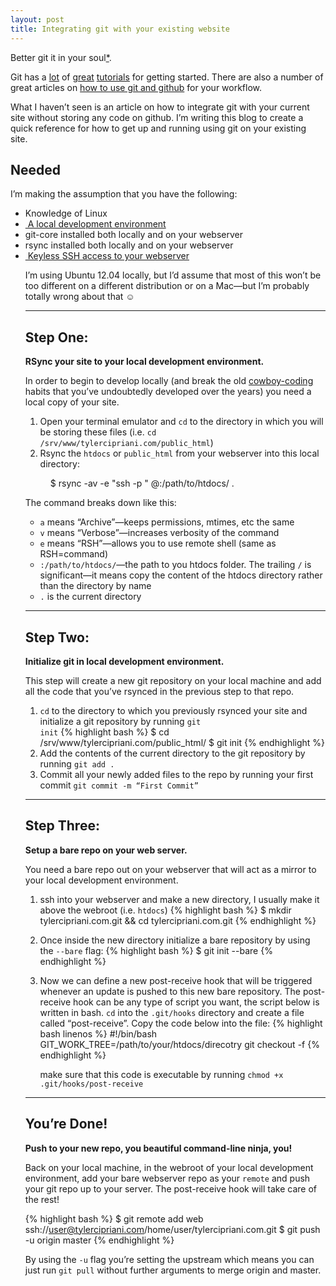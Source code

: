 ```yaml
---
layout: post
title: Integrating git with your existing website
---
```

Better git it in your soul<a href="http://www.youtube.com/watch?v=SPoK1lryfh4" target="_blank">*</a>.

Git has a <a href="https://bitly.com/bundles/matthewmccullough/1" target="_blank">lot</a> 
of <a href="http://try.github.com/levels/1/challenges/1" target="blank">great</a> 
<a href="https://peepcode.com/products/git" target="_blank">tutorials</a> 
for getting started. There are also a number of great articles on 
<a href="http://daneden.github.com/github-workflow/" target="_blank">how to 
use git and github</a> for your workflow.

What I haven&#8217;t seen is an article on how to integrate git with your 
current site without storing any code on github. I&#8217;m writing this blog 
to create a quick reference for how to get up and running using git on your 
existing site.

<h2>Needed</h2>

I&#8217;m making the assumption that you have the following:
<ul>
<li>Knowledge of Linux</li>
<li>&shy;<a href="http://library.linode.com/lamp-guides/ubuntu-12.04-precise-pangolin" target="_blank">
A local development environment
</a></li>
<li>git-core installed both locally and on your webserver</li>
<li>rsync installed both locally and on your webserver</li>
<li>&shy;<a href="http://www.commandlinefu.com/commands/view/771/copy-your-ssh-public-key-on-a-remote-machine-for-passwordless-login-the-easy-way" target="_blank">
  Keyless SSH access to your webserver
</a></li>
</u>
 
I&#8217;m using Ubuntu 12.04 locally, but I&#8217;d assume that most of this 
won&#8217;t be too different on a different distribution or on a Mac&#8212;but 
I&#8217;m probably totally wrong about that &#9786;

<hr>

<h2>Step One:</h2>
<strong>RSync your site to your local development environment.</strong> 

In order to begin to develop locally (and break the old <a href="http://www.bnj.com/cowboy-coding-pink-sombrero/" target="_blank">cowboy-coding</a> habits
that you&#8217;ve undoubtedly developed over the years) you need a local 
copy of your site.

 1. Open your terminal emulator and <code>cd</code> to the directory in which
    you will be storing these files (i.e. <code>cd /srv&shy;/www&shy;/tylercipriani.com&shy;/public_html</code>)
 2. Rsync the <code>htdocs</code> or <code>public_html</code> from your webserver
    into this local directory:

<figure>
$ rsync -av -e "ssh -p <port>" <rsync-username>@<webserver>:/path/to/htdocs/ .
</figure>

The command breaks down like this:
<ul>
    <li><code>a</code> means &#8220;Archive&#8221;&#8212;keeps permissions, mtimes, etc the same</li>
    <li><code>v</code> means &#8220;Verbose&#8221;&#8212;increases verbosity of the command</li>
    <li><code>e</code> means &#8220;RSH&#8221;&#8212;allows you to use remote shell (same as RSH=command)</li>
    <li><code>:/path/to/htdocs/</code>&#8212;the path to you htdocs folder. 
      The trailing <code>/</code> is significant&#8212;it means copy the 
      content of the htdocs directory rather than the directory by name</li>
    <li><code>.</code> is the current directory</li>
</ul>

<hr>

<h2>Step Two:</h2>
<strong>Initialize git in local development environment.</strong> 

This step will create a new git repository on your local machine and add all
the code that you&#8217;ve rsynced in the previous step to that repo.

 1. &shy;<code>cd</code> to the directory to which you previously rsynced 
    your site and initialize a git repository by running <code>git init</code>
    {% highlight bash %}
$ cd /srv/www/tylercipriani.com/public_html/
$ git init
{% endhighlight %}
 2. Add the contents of the current directory to the git repository by running 
    <code>git add .</code>
 3. Commit all your newly added files to the repo by running your first 
    commit <code>git commit -m &#8220;First Commit&#8221;</code>

<hr>

<h2>Step Three:</h2>
<strong>Setup a bare repo on your web server.</strong> 

You need a bare repo out on your webserver that will act as a mirror to your 
local development environment.

 1. ssh into your webserver and make a new directory, I usually make it above 
    the webroot (i.e. <code>htdocs</code>)
    {% highlight bash %}
$ mkdir tylercipriani.com.git && cd tylercipriani.com.git
{% endhighlight %}

 2. Once inside the new directory initialize a bare repository by using the 
    <code>--bare</code> flag:
    {% highlight bash %}
$ git init --bare
{% endhighlight %}

 3. Now we can define a new post-receive hook that will be triggered whenever 
    an update is pushed to this new bare repository. The post-receive hook 
    can be any type of script you want, the script below is written in bash. 
    <code>cd</code> into the <code>.git/hooks</code> directory and create a 
    file called &#8220;post-receive&#8221;. Copy the code below into the file:
    {% highlight bash linenos %}
#!/bin/bash
GIT_WORK_TREE=/path/to/your/htdocs/direcotry git checkout -f
{% endhighlight %}

    make sure that this code is executable by running 
    <code>chmod +x .git/hooks/post-receive</code>

<hr>

<h2>You&#8217;re Done!</h2>
<strong>Push to your new repo, you beautiful command-line ninja, you!</strong> 

Back on your local machine, in the webroot of your local development environment, 
add your bare webserver repo as your <code>remote</code> and push your git 
repo up to your server. The post-receive hook will take care of the rest!

{% highlight bash %}
$ git remote add web ssh://user@tylercipriani.com/home/user/tylercipriani.com.git
$ git push -u origin master
{% endhighlight %}

By using the <code>-u</code> flag you&#8217;re setting the upstream which means 
you can just run <code>git pull</code> without further arguments to merge 
origin and master.
